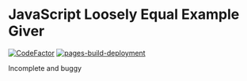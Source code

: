 # JavaScript Loosely Equal Example Giver

[![CodeFactor](https://www.codefactor.io/repository/github/attacktive/js-loose-equals/badge)](https://www.codefactor.io/repository/github/attacktive/js-loose-equals)
[![pages-build-deployment](https://github.com/Attacktive/javascript-loosely-equal-example-giver/actions/workflows/pages/pages-build-deployment/badge.svg)](https://github.com/Attacktive/javascript-loosely-equal-example-giver/actions/workflows/pages/pages-build-deployment)

Incomplete and buggy
